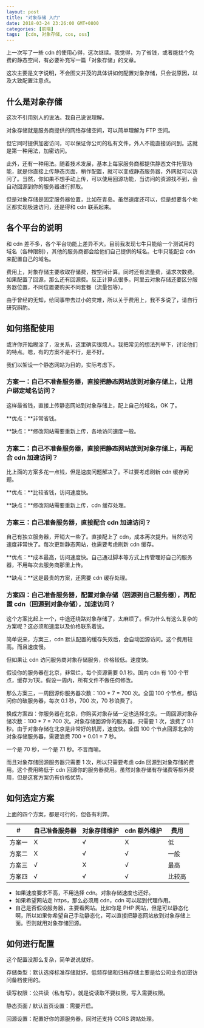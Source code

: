 ```yaml
---
layout: post
title: "对象存储 入门"
date: 2018-03-24 23:26:00 GMT+0800
categories: [前端]
tags:  [cdn, 对象存储, cos, oss]
---
```


上一次写了一些 cdn 的使用心得，这次继续。我觉得，为了省钱，或者能找个免费的静态空间，有必要补充写一篇「对象存储」的文章。

这次主要是文字说明，不会图文并茂的具体讲如何配置对象存储，只会说原因，以及大致配置注意点。

<!-- more -->

## 什么是对象存储

这次不引用别人的说法。我自己说说理解。

对象存储就是服务商提供的网络存储空间，可以简单理解为 FTP 空间。

但它同时提供加密访问，可以保证你公司的私有文件，外人不能直接访问到。这就是第一种用法，加密访问。

此外，还有一种用法。随着技术发展，基本上每家服务商都提供静态文件托管功能，就是你直接上传静态页面，稍作配置，就可以变成静态服务器，外网就可以访问了。当然，你如果不想手动上传，可以使用回源功能，当访问的资源找不到，会自动回源到你的服务器进行抓取。

但是对象存储是固定服务器位置，比如在青岛。虽然速度还可以，但是想要各个地区都实现极速访问，还是得和 cdn 联系起来。

## 各个平台的说明

和 cdn 差不多，各个平台功能上差异不大。目前我发现七牛只能给一个测试用的域名（各种限制），其他的服务商都会给他们自己提供的域名。七牛只能配合 cdn 来配置自己的域名。

费用上，对象存储主要收取存储费，按空间计算。同时还有流量费，请求次数费。如果配置了回源，那么还有回源费。反正计算点很多。阿里云对象存储还要区分服务器位置，不同位置要购买不同套餐（流量包等）。

由于曾经的无知，给同事带去过小的灾难，所以关于费用上，我不多说了，请自行研究斟酌。

## 如何搭配使用

或许你开始糊涂了，没关系，这里确实很烦人。我把常见的想法列举下，讨论他们的特点。嗯，有的方案不是不行，是不好。

我们以架设一个静态网站为目的，实际考虑下。

### 方案一：自己不准备服务器，直接把静态网站放到对象存储上，让用户绑定域名访问？

这样最省钱，直接上传静态网站到对象存储上，配上自己的域名，OK 了。

**优点：**非常省钱。

**缺点：**修改网站需要重新上传，各地访问速度一般。

### 方案二：自己不准备服务器，直接把静态网站放到对象存储上，再配合 cdn 加速访问？

比上面的方案多花一点钱，但是速度问题解决了。不过要考虑刷新 cdn 缓存问题。

**优点：**比较省钱，访问速度快。

**缺点：**修改网站需要重新上传，cdn 缓存处理。


### 方案三：自己准备服务器，直接配合 cdn 加速访问？

自己有独立服务器，开销大一些了。直接配上了 cdn，成本再次提升。当然访问速度非常快了。每次更新静态网站，也需要考虑刷新 cdn 缓存。

**优点：**成本最高，访问速度快。自己通过脚本等方式上传管理好自己的服务器，不用每次去服务商那里上传。

**缺点：**这是最贵的方案，还需要 cdn 缓存处理。

### 方案四：自己准备服务器，配置对象存储（回源到自己服务器），再配置 cdn（回源到对象存储），加速访问？

这个方案比起上一个，中途还绕路对象存储了，太麻烦了。但为什么有这么复杂的方案呢？这必须和速度以及价格联系着说。

简单说来，方案三，cdn 默认配置的缓存失效后，会自动回源访问。这个费用较高。而且速度慢。

但如果让 cdn 访问服务商对象存储服务，价格较低。速度快。

假设你的服务器在北京，非常烂，每个资源需要 0.1 秒。国内 cdn 有 100 个节点，缓存为1天。假设一周内，所有文件不做任何修改。

那么方案三，一周回源你服务器次数：100 * 7 = 700 次。全国 100 个节点，都访问你的破服务器，每次 0.1 秒，700 次，70 秒浪费了。

换成方案四：你服务器在北京，你购买对象存储一定也选择北京。一周回源对象存储次数：100 * 7 = 700 次。对象存储回源你的服务器，只需要 1 次，浪费了 0.1 秒。由于对象存储在北京是非常好的机房，速度快。全国 100 个节点回源北京的对象存储服务器，需要浪费 700 * 0.01 = 7 秒。

一个是 70 秒，一个是 7.1 秒。不言而喻。

而且对象存储回源服务器只需要 1 次，所以只需要考虑 cdn 回源到对象存储的费用。这个费用略低于 cdn 回源你的服务器费用。虽然对象存储有存储费等额外费用，但是这套方案仍有价格优势。

## 如何选定方案

上面的四个方案，都是可行的，但各有利弊。

| # | 自己准备服务器 | 对象存储维护 | cdn 额外维护 | 费用 |
|--|--|--|--|--|
| 方案一 | X | √ | X | 低 |
| 方案二 | X | √ | √ | 一般 |
| 方案三 | √ | X | √ | 最高 |
| 方案四 | √ | √ | √ | 比较高 |

* 如果速度要求不高，不用选择 cdn。对象存储速度也还好。
* 如果希望网站走 https，那么必须用 cdn，cdn 可以起到代理作用。
* 自己是否假设服务器，主要看网站。比如你是 PHP 网站，但是可以静态化啊，所以如果你希望自己手动静态化，可以直接把静态网站放到对象存储上面。否则就用对象存储回源。

## 如何进行配置

这个配置没那么复杂，简单说说就好。

存储类型：默认选择标准存储就好。低频存储和归档存储主要是给公司业务加密访问备档使用的。

读写权限：公共读（私有写）。就是说读取不要权限，写入需要权限。

静态页面 / 默认首页设置：需要开启。

回源设置：配置好你的源服务器。同时还支持 CORS 跨站处理。
